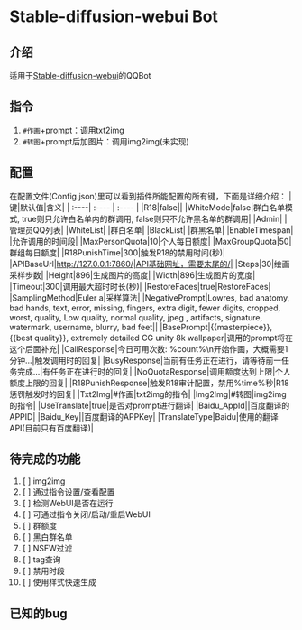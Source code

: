 # Stable-diffusion-webui Bot

## 介绍
适用于[Stable-diffusion-webui](https://github.com/AUTOMATIC1111/stable-diffusion-webui)的QQBot

## 指令
1. `#作画`+prompt：调用txt2img
2. `#转图`+prompt后加图片：调用img2img(未实现)

## 配置
在配置文件(Config.json)里可以看到插件所能配置的所有键，下面是详细介绍：
|键|默认值|含义|
| :----| :---- | :---- |
|R18|false||
|WhiteMode|false|群白名单模式, true则只允许白名单内的群调用, false则只不允许黑名单的群调用|
|Admin| |管理员QQ列表|
|WhiteList| |群白名单|
|BlackList| |群黑名单|
|EnableTimespan| |允许调用的时间段|
|MaxPersonQuota|10|个人每日额度|
|MaxGroupQuota|50|群组每日额度|
|R18PunishTime|300|触发R18的禁用时间(秒)|
|APIBaseUrl|http://127.0.0.1:7860/|API基础网址，需要末尾的/|
|Steps|30|绘画采样步数|
|Height|896|生成图片的高度|
|Width|896|生成图片的宽度|
|Timeout|300|调用最大超时时长(秒)|
|RestoreFaces|true|RestoreFaces|
|SamplingMethod|Euler a|采样算法|
|NegativePrompt|Lowres, bad anatomy, bad hands, text, error, missing, fingers, extra digit, fewer digits, cropped, worst, quality, Low quality, normal quality, jpeg , artifacts, signature, watermark, username, blurry, bad feet||
|BasePrompt|{{masterpiece}}, {{best quality}}, extremely detailed CG unity 8k wallpaper|调用的prompt将在这个后面补充|
|CallResponse|今日可用次数: %count%\\n开始作画，大概需要1分钟...|触发调用时的回复|
|BusyResponse|当前有任务正在进行，请等待前一任务完成...|有任务正在进行时的回复|
|NoQuotaResponse|调用额度达到上限|个人额度上限的回复|
|R18PunishResponse|触发R18审计配置，禁用%time%秒|R18惩罚触发时的回复|
|Txt2Img|#作画|txt2img的指令|
|Img2Img|#转图|img2img的指令|
|UseTranslate|true|是否对prompt进行翻译|
|Baidu_AppId||百度翻译的APPID|
|Baidu_Key||百度翻译的APPKey|
|TranslateType|Baidu|使用的翻译API(目前只有百度翻译)|


## 待完成的功能
1. [ ] img2img
2. [ ] 通过指令设置/查看配置
3. [ ] 检测WebUI是否在运行
4. [ ] 可通过指令关闭/启动/重启WebUI
5. [ ] 群额度
6. [ ] 黑白群名单
7. [ ] NSFW过滤
8. [ ] tag查询
9. [ ] 禁用时段
10. [ ] 使用样式快速生成

## 已知的bug
